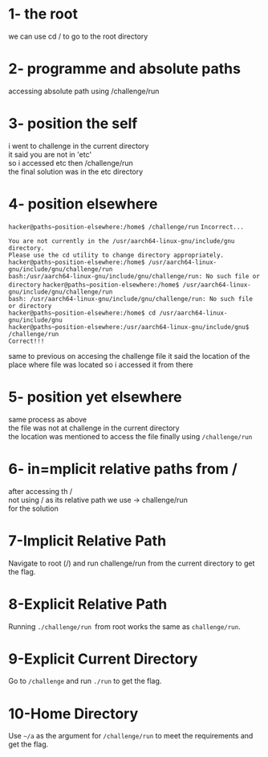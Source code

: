 # 1- the root
we can use cd / to go to the root directory

# 2- programme and absolute paths
accessing absolute path using /challenge/run

# 3- position the self
i went to challenge in the current directory </br>
it said you are not in 'etc' </br>
so i accessed etc then /challenge/run</br>
the final solution was in the etc directory</br>

# 4- position elsewhere

`hacker@paths~position-elsewhere:/home$ /challenge/run`
`Incorrect...`

`You are not currently in the /usr/aarch64-linux-gnu/include/gnu directory.`</br>
`Please use the cd utility to change directory appropriately.`</br>
`hacker@paths~position-elsewhere:/home$ /usr/aarch64-linux-gnu/include/gnu/challenge/run`</br>
`bash:/usr/aarch64-linux-gnu/include/gnu/challenge/run: No such file or directory`
`hacker@paths~position-elsewhere:/home$ /usr/aarch64-linux-gnu/include/gnu/challenge/run`</br>
`bash: /usr/aarch64-linux-gnu/include/gnu/challenge/run: No such file or directory`</br>
`hacker@paths~position-elsewhere:/home$ cd /usr/aarch64-linux-gnu/include/gnu`</br>
`hacker@paths~position-elsewhere:/usr/aarch64-linux-gnu/include/gnu$ /challenge/run`</br>
`Correct!!!`

same to previous on accesing the challenge file it said the location of the place where file was located so i accessed it from there 

# 5- position yet elsewhere

same process as above </br>
the file was not at challenge in the current directory</br>
the location was mentioned to access the file finally  using `/challenge/run`

# 6- in=mplicit relative paths from /

after accessing th / </br>
not using / as its relative path we use -> challenge/run</br>
for the solution

# 7-Implicit Relative Path
Navigate to root (/) and run challenge/run from the current directory to get the flag.

# 8-Explicit Relative Path
Running `./challenge/run `from root works the same as `challenge/run`.

# 9-Explicit Current Directory
Go to `/challenge` and run `./run` to get the flag.

# 10-Home Directory
Use `~/a` as the argument for `/challenge/run` to meet the requirements and get the flag.
